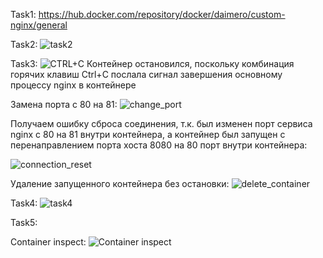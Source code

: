 Task1: https://hub.docker.com/repository/docker/daimero/custom-nginx/general

Task2: ![task2](https://github.com/user-attachments/assets/0da16689-73cd-4b2d-91b1-2996a3549ce8)

Task3: ![CTRL+C](https://github.com/user-attachments/assets/29727593-9246-41e8-8fa3-b21e3415666e)
Контейнер остановился, поскольку комбинация горячих клавиш Ctrl+C послала сигнал завершения основному процессу nginx в контейнере

Замена порта с 80 на 81:
![change_port](https://github.com/user-attachments/assets/9e8d0a4c-cbc3-4f3e-a5e4-6e6f0777afc6)

Получаем ошибку сброса соединения, т.к. был изменен порт сервиса nginx с 80 на 81 внутри контейнера, а контейнер был запущен с перенаправлением порта хоста 8080 на 80 порт внутри контейнера:

![connection_reset](https://github.com/user-attachments/assets/f8bf9dae-6722-4b29-83b1-b76a6fd34bab)

Удаление запущенного контейнера без остановки:
![delete_container](https://github.com/user-attachments/assets/de2e2f0e-c7f3-4d13-a951-1a71ae1a771e)

Task4:
![task4](https://github.com/user-attachments/assets/6e2dfc68-27aa-49c8-b602-50d2f7a89f70)

Task5:

Container inspect:
![Container inspect](https://github.com/user-attachments/assets/fa2f0004-4b96-40cc-b7d7-346e9cc1d5e0)

